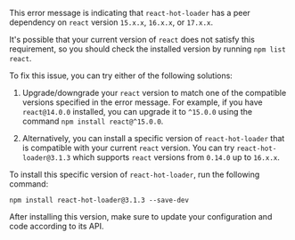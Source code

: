 This error message is indicating that `react-hot-loader` has a peer dependency on `react` version `15.x.x`, `16.x.x`, or `17.x.x`.

It's possible that your current version of `react` does not satisfy this requirement, so you should check the installed version by running `npm list react`. 

To fix this issue, you can try either of the following solutions:

1. Upgrade/downgrade your `react` version to match one of the compatible versions specified in the error message. For example, if you have `react@14.0.0` installed, you can upgrade it to `^15.0.0` using the command `npm install react@^15.0.0`.

2. Alternatively, you can install a specific version of `react-hot-loader` that is compatible with your current `react` version. You can try `react-hot-loader@3.1.3` which supports `react` versions from `0.14.0` up to `16.x.x`.

To install this specific version of `react-hot-loader`, run the following command:

```console
npm install react-hot-loader@3.1.3 --save-dev
```

After installing this version, make sure to update your configuration and code according to its API.